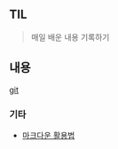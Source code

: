 ## TIL

> 매일 배운 내용 기록하기



## 내용

[git](./https://github.com/Sekeun)

### 기타

- [마크다운 활용법](./마크다운.md)

